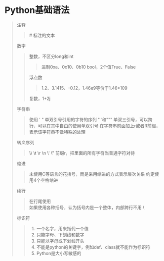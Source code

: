# Python基础语法

> 注释
> > \# 标注的文本
>
> 数字
> > 整数，不区分long和int
> > > 进制0xa、0o10、0b10
> > > bool，2个值True、False
> >
> > 浮点数
> > > 1.2、3.1415、-0.12，1.46e9等价于1.46*109
> >
> > 复数，1+2j
>
> 字符串
> > 使用 ' " 单双引号引用的字符的序列
> > '''和""" 单双三引号，可以跨行、可以在其中自由的使用单双引号
> > 在字符串前面加上r或者R前缀，表示该字符串不做特殊的处理
>
> 转义序列
> > \\\ \t \r \n \\' \\"
> > 前缀r，把里面的所有字符当普通字符对待
>
> 缩进
> > 未使用C等语言的花括号，而是采用缩进的方式表示层次关系
> > 约定使用4个空格缩进
>
> 续行
> > 在行尾使用 \
> > 如果使用各种括号，认为括号内是一个整体，内部跨行不用 \
>
> 标识符
>
> > 1. 一个名字，用来指代一个值
> > 2. 只能字母、下划线和数字
> > 3. 只能以字母或下划线开头
> > 4. 不能是python的关键字，例如def、class就不能作为标识符
> > 5. Python是大小写敏感的
